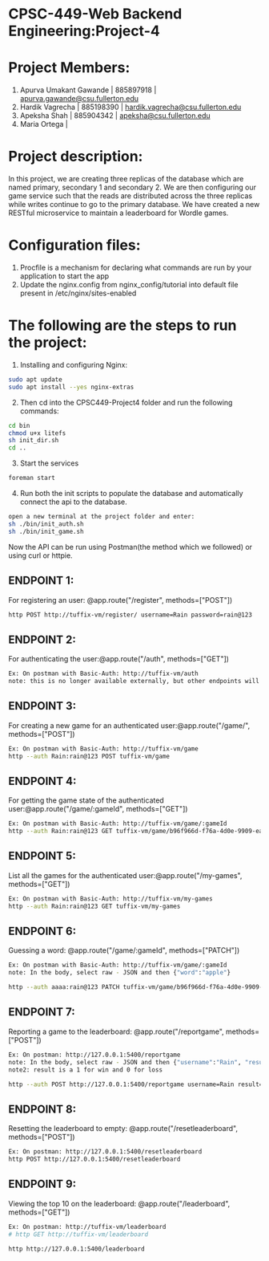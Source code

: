# CPSC-449-Web Backend Engineering:Project-4
# Project Members:

1. Apurva Umakant Gawande | 885897918 | apurva.gawande@csu.fullerton.edu
2. Hardik Vagrecha        | 885198390 | hardik.vagrecha@csu.fullerton.edu
3. Apeksha Shah           | 885904342 | apeksha@csu.fullerton.edu
4. Maria Ortega           |

# Project description: 

In this project, we are creating three replicas of the database which are named primary, secondary 1 and secondary 2. We are then configuring our game service such that the reads are distributed across the three replicas while writes continue to go to the primary database. We have created a new RESTful microservice to maintain a leaderboard for Wordle games.

# Configuration files:
1. Procfile is a mechanism for declaring what commands are run by your application to start the app 
2. Update the nginx.config from nginx_config/tutorial into default file present in /etc/nginx/sites-enabled 

# The following are the steps to run the project:
1. Installing and configuring Nginx:
```bash
sudo apt update
sudo apt install --yes nginx-extras
```
2. Then cd into the CPSC449-Project4 folder and run the following commands:
```bash
cd bin
chmod u+x litefs
sh init_dir.sh
cd ..
```
3. Start the services
```bash
foreman start 
```
4. Run both the init scripts to populate the database and automatically connect the api to the database. 
```bash
open a new terminal at the project folder and enter:
sh ./bin/init_auth.sh
sh ./bin/init_game.sh
```
Now the API can be run using Postman(the method which we followed) or using curl or httpie.

## ENDPOINT 1:
For registering an user: @app.route("/register", methods=["POST"])
```bash
http POST http://tuffix-vm/register/ username=Rain password=rain@123
```
## ENDPOINT 2:
For authenticating the user:@app.route("/auth", methods=["GET"])
```bash
Ex: On postman with Basic-Auth: http://tuffix-vm/auth
note: this is no longer available externally, but other endpoints will make use of it
```
## ENDPOINT 3: 
For creating a new game for an authenticated user:@app.route("/game/", methods=["POST"])
```bash
Ex: On postman with Basic-Auth: http://tuffix-vm/game
http --auth Rain:rain@123 POST tuffix-vm/game
```
## ENDPOINT 4:
For getting the game state of the authenticated user:@app.route("/game/:gameId", methods=["GET"])
```bash
Ex: On postman with Basic-Auth: http://tuffix-vm/game/:gameId
http --auth Rain:rain@123 GET tuffix-vm/game/b96f966d-f76a-4d0e-9909-ea3f5823727b
``` 
## ENDPOINT 5:
List all the games for the authenticated user:@app.route("/my-games", methods=["GET"])
```bash
Ex: On postman with Basic-Auth: http://tuffix-vm/my-games
http --auth Rain:rain@123 GET tuffix-vm/my-games
```
## ENDPOINT 6:
Guessing a word: @app.route("/game/:gameId", methods=["PATCH"])
```bash
Ex: On postman with Basic-Auth: http://tuffix-vm/game/:gameId
note: In the body, select raw - JSON and then {"word":"apple"}

http --auth aaaa:rain@123 PATCH tuffix-vm/game/b96f966d-f76a-4d0e-9909-ea3f5823727b word=money
```
## ENDPOINT 7:
Reporting a game to the leaderboard: @app.route("/reportgame", methods=["POST"])
```bash
Ex: On postman: http://127.0.0.1:5400/reportgame
note: In the body, select raw - JSON and then {"username":"Rain", "result":1, "guesses":3}
note2: result is a 1 for win and 0 for loss

http --auth POST http://127.0.0.1:5400/reportgame username=Rain result=1 guesses=3
```
## ENDPOINT 8:
Resetting the leaderboard to empty: @app.route("/resetleaderboard", methods=["POST"])
```bash
Ex: On postman: http://127.0.0.1:5400/resetleaderboard
http POST http://127.0.0.1:5400/resetleaderboard
```
## ENDPOINT 9:
Viewing the top 10 on the leaderboard: @app.route("/leaderboard", methods=["GET"])
```bash
Ex: On postman: http://tuffix-vm/leaderboard
# http GET http://tuffix-vm/leaderboard

http http://127.0.0.1:5400/leaderboard
```
